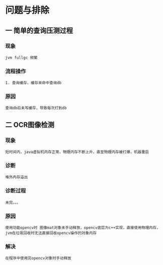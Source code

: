# 问题与排除
## 一 简单的查询压测过程
### 现象
	jvm fullgc 频繁
### 流程操作
	1. 查询缓存，缓存未命中查询db
### 原因
	查询db后未写缓存，导致每次打到db

## 二 OCR图像检测
### 现象
	短时间内，java虚拟机内存正常，物理内存不断上升，直至物理内存被打爆，机器重启
### 诊断
	堆外内存溢出
### 诊断过程
	未完。。。
### 原因
	使用功能opencv时 图像mat对象未手动释放，opencv底层为c++实现，直接使用物理内存，jvm在垃圾回收时无法直接回收opencv操作的对象内存
### 解决
	在程序中使用完opencv对象时手动释放